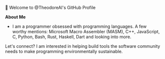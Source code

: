 👋 Welcome to @TheodoreAI's GitHub Profile

**About Me**

- I am a programmer obsessed with programming languages. A few worthy mentions: Microsoft Macro Assembler (MASM), C++, JavaScript, C, Python, Bash, Rust, Haskell, Dart and looking into more. 

Let's connect? I am interested in helping build tools the software community needs to make programming environmentally sustainable.

<!---
TheodoreAI/TheodoreAI is a ✨ special ✨ repository because its `README.md` (this file) appears on your GitHub profile.
You can click the Preview link to take a look at your changes.
--->
